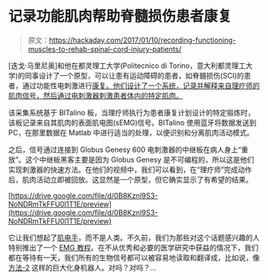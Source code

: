 # 记录功能肌肉帮助脊髓损伤患者康复

> 原文：<https://hackaday.com/2017/01/10/recording-functioning-muscles-to-rehab-spinal-cord-injury-patients/>

[迭戈·马里尼奥]和他在都灵理工大学(Politecnico di Torino，意大利都灵理工大学)的同事设计了一个原型，可以让患有运动障碍的患者，如脊髓损伤(SCI)的患者，通过功能性电刺激进行[康复。他们设计了一个系统，记录并解释来自理疗师的肌肉信号，然后通过电刺激器刺激患者体内的特定肌肉。](http://systemforinducingmovement.blogspot.pt/2016/11/system-for-inducing-movement-in.html)

该采集系统基于 BITalino 板，当理疗师执行为患者康复计划设计的特定锻炼时，该板记录来自其肌肉的表面肌电图(sEMG)信号。BITalino 使用蓝牙将数据发送到 PC，在那里数据在 Matlab 中进行适当的处理，以便识别和分离肌肉活动模式。

之后，信号通过连接到 Globus Genesy 600 电刺激器的中继板在病人身上“重放”。这个中继板黑客主要是因为 Globus Genesy 是不可编程的，所以这是他们实现刺激器的快速方法。在他们的视频中，我们可以看到，在“理疗师”完成动作后，肌肉活动立即被回放。这显然是一个原型，但它确实显示了有希望的结果。

[https://drive.google.com/file/d/0B8Kznl9S3-NoNDRmTkFFU0l1T1E/preview](https://drive.google.com/file/d/0B8Kznl9S3-NoNDRmTkFFU0l1T1E/preview)

它让我们想起了[肌电手](http://hackaday.com/2016/05/26/hackaday-prize-entry-open-source-myoelectric-hand-prosthesis/)，而不是人类。不久前，我们为那些对这个话题感兴趣的人特别推出了一个 [EMG 教程](http://hackaday.com/2016/11/20/emg-tutorial-lets-you-listen-to-your-muscles/)。在不从优秀和必要的医学研究中获益的情况下，我们都在等待有一天，我们所有的生物信号都可以被容易地读取和翻译成，比如说，像[方法-2](http://hackaday.com/?p=238513) 这样的巨大化身机器人。对吗？对吗？…